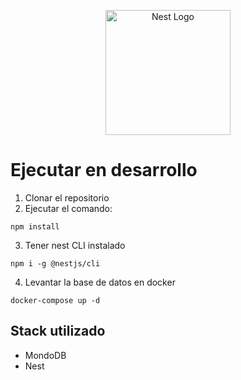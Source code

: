 <p align="center">
  <a href="http://nestjs.com/" target="blank"><img src="https://nestjs.com/img/logo-small.svg" width="200" alt="Nest Logo" /></a>
</p>

# Ejecutar en desarrollo
1. Clonar el repositorio
2. Ejecutar el comando:
```
npm install
```
3. Tener nest CLI instalado
```
npm i -g @nestjs/cli
```

4. Levantar la base de datos en docker
```
docker-compose up -d
```

## Stack utilizado
* MondoDB
* Nest